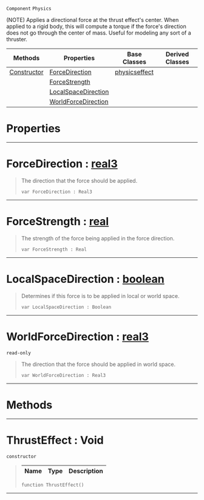 `Component` `Physics`



(NOTE) Applies a directional force at the thrust effect's center. When applied to a rigid body, this will compute a torque if the force's direction does not go through the center of mass. Useful for modeling any sort of a thruster.

|Methods|Properties|Base Classes|Derived Classes|
|---|---|---|---|
|[ Constructor](https://plasmaengine.github.io/PlasmaDocs/Plasma1/C++/code_reference/class_reference/thrusteffect.md#thrusteffect-void)|[ ForceDirection](https://plasmaengine.github.io/PlasmaDocs/Plasma1/C++/code_reference/class_reference/thrusteffect.md#forcedirection-plasma-engi)|[physicseffect](https://plasmaengine.github.io/PlasmaDocs/Plasma1/C++/code_reference/class_reference/physicseffect.md)| |
| |[ ForceStrength](https://plasmaengine.github.io/PlasmaDocs/Plasma1/C++/code_reference/class_reference/thrusteffect.md#forcestrength-plasma-engin)| | |
| |[ LocalSpaceDirection](https://plasmaengine.github.io/PlasmaDocs/Plasma1/C++/code_reference/class_reference/thrusteffect.md#localspacedirection-plasma)| | |
| |[ WorldForceDirection](https://plasmaengine.github.io/PlasmaDocs/Plasma1/C++/code_reference/class_reference/thrusteffect.md#worldforcedirection-plasma)| | |


 #  Properties


---  
 #  ForceDirection : [real3](https://plasmaengine.github.io/PlasmaDocs/Plasma1/C++/code_reference/lightning_base_types/real3.md)

> The direction that the force should be applied.
> ``` lang=cpp, name=Lightning
> var ForceDirection : Real3


---  
 #  ForceStrength : [real](https://plasmaengine.github.io/PlasmaDocs/Plasma1/C++/code_reference/lightning_base_types/real.md)

> The strength of the force being applied in the force direction.
> ``` lang=cpp, name=Lightning
> var ForceStrength : Real


---  
 #  LocalSpaceDirection : [boolean](https://plasmaengine.github.io/PlasmaDocs/Plasma1/C++/code_reference/lightning_base_types/boolean.md)

> Determines if this force is to be applied in local or world space.
> ``` lang=cpp, name=Lightning
> var LocalSpaceDirection : Boolean


---  
 #  WorldForceDirection : [real3](https://plasmaengine.github.io/PlasmaDocs/Plasma1/C++/code_reference/lightning_base_types/real3.md)

 `read-only`

> The direction that the force should be applied in world space.
> ``` lang=cpp, name=Lightning
> var WorldForceDirection : Real3


---  
 #  Methods


---  
 #  ThrustEffect : Void

 `constructor`

> 
> |Name|Type|Description|
> |---|---|---|
> ``` lang=cpp, name=Lightning
> function ThrustEffect()
> ``` 


---  
 

 